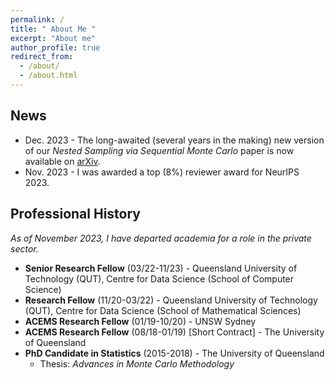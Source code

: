 ```yaml
---
permalink: /
title: " About Me "
excerpt: "About me"
author_profile: true
redirect_from: 
  - /about/
  - /about.html
---
```


## News 

*  Dec. 2023 -  The long-awaited (several years in the making) new version of our *Nested Sampling via Sequential Monte Carlo* paper is now available on [arXiv](https://t.co/8r4UubU23o).
*  Nov. 2023 - I was awarded a top (8%) reviewer award for NeurIPS 2023. 


## Professional History
*As of November 2023, I have departed academia for a role in the private sector.* 

* **Senior Research Fellow** (03/22-11/23) - Queensland University of Technology (QUT), Centre for Data Science (School of Computer Science)
* **Research Fellow** (11/20-03/22) - Queensland University of Technology (QUT), Centre for Data Science (School of Mathematical Sciences)
* **ACEMS Research Fellow** (01/19-10/20) - UNSW Sydney
* **ACEMS Research Fellow** (08/18-01/19) [Short Contract] - The University of Queensland
* **PhD Candidate in Statistics** (2015-2018) - The University of Queensland
  * Thesis: *Advances in Monte Carlo Methodology*



